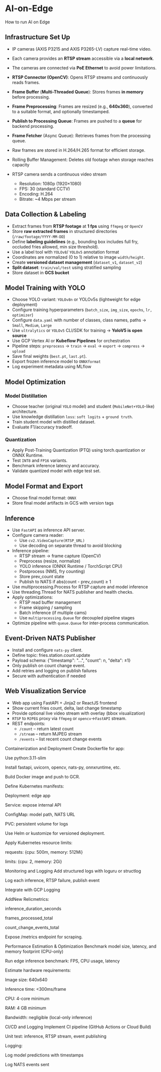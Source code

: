 # AI-on-Edge
How to run AI on Edge

## Infrastructure Set Up
- IP cameras (AXIS P3215 and AXIS P3265-LV) capture real-time video.
- Each camera provides an **RTSP stream** accessible via a **local network**.
- The cameras are connected via **PoE Ethernet** to avoid power limitations.
- **RTSP Connector (OpenCV)**: Opens RTSP streams and continuously reads frames.
- **Frame Buffer** (**Multi-Threaded Queue**): Stores frames **in memory** before processing.
- **Frame Preprocessing**: Frames are resized (e.g., **640x360**), converted to a suitable format, and optionally timestamped.
- **Publish to Processing Queue**: Frames are pushed to a **queue** for backend processing.
- **Frame Fetcher** (Async Queue): Retrieves frames from the processing queue.
- Raw frames are stored in H.264/H.265 format for efficient storage.
- Rolling Buffer Management: Deletes old footage when storage reaches capacity

- RTSP camera sends a continuous video stream
  - Resolution: 1080p (1920×1080)
  - FPS: 30 (standard CCTV)
  - Encoding: H.264
  - Bitrate: ~4 Mbps per stream

## Data Collection & Labeling

- Extract frames from **RTSP footage** at **1 fps** using `ffmpeg` or `OpenCV`
- Store **raw extracted frames** in structured directories (`/raw/footage/YYYY-MM-DD`)
- Define **labeling guidelines** (e.g., bounding box includes full fry, occluded fries allowed, min size threshold).
- Use a label tool with `YOLOv8`/ `YOLOv5` annotation format
- Coordinates are normalized (0 to 1) relative to image `width/height`.
- Create **versioned dataset management** (`dataset_v1`, `dataset_v2`)
- **Split dataset**: `train/val/test` using stratified sampling
- Store dataset in **GCS bucket**

## Model Training with YOLO

- Choose YOLO variant: `YOLOv8n` or YOLOv5s (lightweight for edge deployment)
- Configure training hyperparameters (`batch_size`, `img_size`, `epochs`, `lr, optimizer`)
- Configure `data.yaml` with number of classes, class names, paths → `Small`, `Medium`, `Large`
- Use `ultralytics` or `YOLOv5` CLI/SDK for training → **YoloV5 is open source**
- Use GCP Vertex AI or **Kubeflow Pipelines** for orchestration
- Pipeline steps: `preprocess` → `train` → `eval` → `export` → `compress` → `upload`
- Save final weights (`best.pt`, `last.pt`).
- Export frozen inference model to `ONNXformat`
- Log experiment metadata using MLflow

## Model Optimization

### Model Distillation
- Choose teacher (original `YOLO` model) and student (`MobileNet+YOLO`-like) architecture.
- Use knowledge distillation `loss`: `soft logits` + `ground truth`.
- Train student model with distilled dataset.
- Evaluate F1/accuracy tradeoff.

### Quantization
- Apply Post-Training Quantization (PTQ) using torch.quantization or ONNX Runtime.
- Test `INT8` and `FP16` variants.
- Benchmark inference latency and accuracy.
- Validate quantized model with edge test set.

## Model Format and Export
- Choose final model format: `ONNX`
- Store final model artifacts in GCS with version tags

## Inference
- Use `FastAPI` as inference API server.
- Configure camera reader:
  - Use `cv2.VideoCapture(RTSP_URL)`
  - Use decoding on separate thread to avoid blocking
- Inference pipeline:
  - RTSP stream → frame capture (OpenCV)
  - Preprocess (resize, normalize)
  - YOLO inference (ONNX Runtime / TorchScript CPU)
  - Postprocess (NMS, fry counting)
  - Store prev_count state
  - Publish to NATS if abs(count - prev_count) ≥ 1
- Use multiprocessing.Process for RTSP capture and model inference
- Use threading.Thread for NATS publisher and health checks.
- Apply optimizations:
  - RTSP read buffer management
  - Frame skipping / sampling
  - Batch inference (if multiple cams)
  - Use `multiprocessing.Queue` for decoupled pipeline stages
- Optimize pipeline with `queue.Queue` for inter-process communication.


## Event-Driven NATS Publisher
- Install and configure `nats-py` client.
- Define topic: fries.station.count.update
- Payload schema: {"timestamp": "...", "count": n, "delta": ±1}
- Only publish on count change event.
- Add retries and logging on publish failures
- Secure with authentication if needed

## Web Visualization Service
- Web app using FastAPI + Jinja2 or ReactJS frontend
- Show current fries count, delta, last change timestamp
- Provide optional live video stream with overlay (bbox visualization)
- `RTSP` to `MJPEG` proxy via `ffmpeg` or `opencv`→`FastAPI` stream.
- REST endpoints:
  - `/count` – return latest count
  - `/stream` – return MJPEG stream
  - `/events` – list recent count change events
 


Containerization and Deployment
Create Dockerfile for app:

Use python:3.11-slim

Install fastapi, uvicorn, opencv, nats-py, onnxruntime, etc.

 

 

Build Docker image and push to GCR.

 

 

Define Kubernetes manifests:

Deployment: edge app

Service: expose internal API

ConfigMap: model path, NATS URL

PVC: persistent volume for logs

 

 

Use Helm or kustomize for versioned deployment.

 

 

Apply Kubernetes resource limits:

requests: {cpu: 500m, memory: 512Mi}

limits: {cpu: 2, memory: 2Gi}

 

 

Monitoring and Logging
Add structured logs with loguru or structlog

 

 

Log each inference, RTSP failure, publish event

 

 

Integrate with GCP Logging

 

 

AddNew Relicmetrics:

inference_duration_seconds

frames_processed_total

count_change_events_total

 

 

Expose /metrics endpoint for scraping.

 

 

Performance Estimation & Optimization
Benchmark model size, latency, and memory footprint (CPU-only)

Run edge inference benchmark: FPS, CPU usage, latency

 

 

Estimate hardware requirements:

Image size: 640x640

Inference time: <300ms/frame

CPU: 4-core minimum

RAM: 4 GB minimum

Bandwidth: negligible (local-only inference)

 

 

CI/CD and Logging
Implement CI pipeline (GitHub Actions or Cloud Build)

 

 

Unit test: inference, RTSP stream, event publishing

 

 

Logging:

Log model predictions with timestamps

Log NATS events sent

 

 















